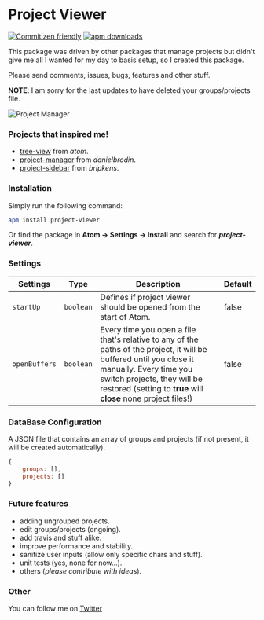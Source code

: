 # Project Viewer

[![Commitizen friendly](https://img.shields.io/badge/commitizen-friendly-brightgreen.svg?style=flat-square)](http://commitizen.github.io/cz-cli/)
[![apm downloads](https://img.shields.io/apm/v/project-viewer.svg?style=flat-square)](http://commitizen.github.io/cz-cli/)

This package was driven by other packages that manage projects but didn't give me all I wanted for my day to basis setup, so I created this package.

Please send comments, issues, bugs, features and other stuff.

**NOTE**: I am sorry for the last updates to have deleted your groups/projects file.

![Project Manager](https://raw.github.com/jccguimaraes/atom-project-viewer/master/project-viewer.gif)

### Projects that inspired me!

* [tree-view](https://atom.io/packages/tree-view) from *atom*.
* [project-manager](https://atom.io/packages/project-manager) from *danielbrodin*.
* [project-sidebar](https://atom.io/packages/project-sidebar) from *bripkens*.

### Installation

Simply run the following command:
```sh
apm install project-viewer
```
Or find the package in **Atom → Settings → Install** and search for ***project-viewer***.

### Settings

Settings      | Type      | Description                                                                                                                | Default
--------------|-----------|----------------------------------------------------------------------------------------------------------------------------|--------
`startUp`     | `boolean` | Defines if project viewer should be opened from the start of Atom.                                                         | false
`openBuffers` | `boolean` | Every time you open a file that\'s relative to any of the paths of the project, it will be buffered until you close it manually. Every time you switch projects, they will be restored (setting to **true** will **close** none project files!)                                                        | false

### DataBase Configuration

A JSON file that contains an array of groups and projects (if not present, it will be created automatically).

```js
{
    groups: [],
    projects: []
}
```

### Future features
* adding ungrouped projects.
* edit groups/projects (ongoing).
* add travis and stuff alike.
* improve performance and stability.
* sanitize user inputs (allow only specific chars and stuff).
* unit tests (yes, none for now...).
* others (*please contribute with ideas*).

### Other
You can follow me on [Twitter](https://twitter.com/jccguimaraes)
